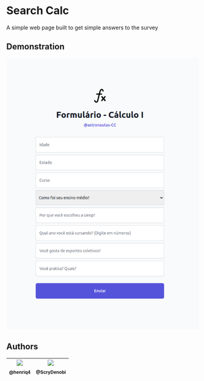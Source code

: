# Search Calc

A simple web page built to get simple answers to the survey

## Demonstration

![Page print](./assets/pagePrint.png)

## Authors

| [<img src="https://github.com/henriq4.png?size=150" width=150><br><sub>@henriq4</sub>](https://github.com/henriq4) | [<img src="https://github.com/ScryDenobi.png?size=150" width=150><br><sub>@ScryDenobi</sub>](https://github.com/ScryDenobi) |
| ------------------------------------------------------------------------------------------------------------------ | --------------------------------------------------------------------------------------------------------------------------- |
